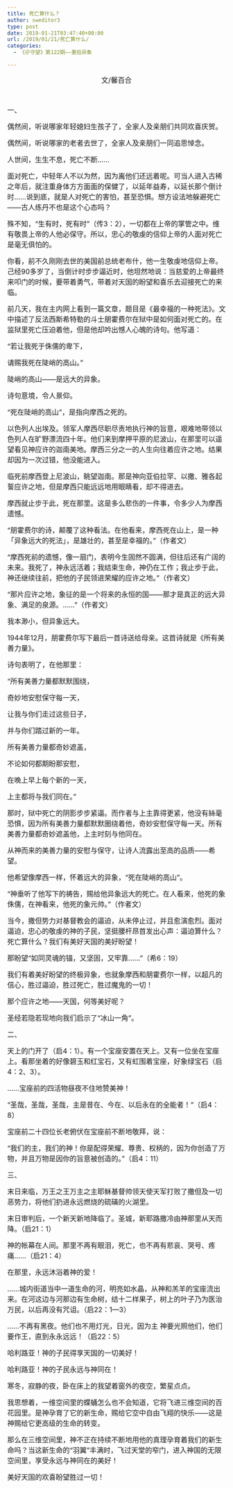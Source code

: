 ```yaml
---
title: 死亡算什么？
author: sweditor3
type: post
date: 2019-01-21T03:47:40+00:00
url: /2019/01/21/死亡算什么/
categories:
  - 《＠守望》第122期——重拾异象

---
```

<p style="text-align: center;">
  <span style="font-size: 12pt;">文/馨百合</span>
</p>

&nbsp;

<span style="font-size: 12pt;">一、</span>

<span style="font-size: 12pt;">偶然间，听说哪家年轻媳妇生孩子了，全家人及亲朋们共同欢喜庆贺。</span>

<span style="font-size: 12pt;">偶然间，听说哪家的老者去世了，全家人及亲朋们一同追思悼念。</span>

<span style="font-size: 12pt;">人世间，生生不息，死亡不断……</span>

<span style="font-size: 12pt;">面对死亡，中轻年人不以为然，因为离他们还远着呢。可当人进入古稀之年后，就注重身体方方面面的保健了，以延年益寿，以延长那个倒计时……说到底，就是人对死亡的害怕，甚至恐惧。想方设法地躲避死亡——古人练丹不也是这个心态吗？</span>

<span style="font-size: 12pt;">殊不知，“生有时，死有时”（传3：2），一切都在上帝的掌管之中。维有敬畏上帝的人他必保守。所以，忠心的敬虔的信仰上帝的人面对死亡是毫无俱怕的。</span>

<span style="font-size: 12pt;">你看，前不久刚刚去世的美国前总统老布什，他一生敬虔地信仰上帝。己经90多岁了，当倒计时步步逼近时，他坦然地说：当慈爱的上帝最终来叩门的时候，要带着勇气，带着对天国的盼望和喜乐去迎接死亡的来临。</span>

<span style="font-size: 12pt;">前几天，我在主内网上看到一篇文章，题目是《最幸福的一种死法》。文中描述了反法西斯希特勒的斗士朋霍费尔在狱中是如何面对死亡的。在监狱里死亡压迫着他，但是他却吟出憾人心魄的诗句。他写道：</span>

<span style="font-size: 12pt;">“若让我死于侏儒的卑下，</span>

<span style="font-size: 12pt;">请赐我死在陡峭的高山。”</span>

<span style="font-size: 12pt;">陡峭的高山——是远大的异象。</span>

<span style="font-size: 12pt;">诗句意境，令人景仰。</span>

<span style="font-size: 12pt;">“死在陡峭的高山”，是指向摩西之死的。</span>

<span style="font-size: 12pt;">以色列人出埃及。领军人摩西尽职尽责地执行神的旨意，艰难地带领以色列人在旷野漂流四十年。他们来到摩押平原的尼波山，在那里可以遥望看见神应许的迦南美地。摩西三分之一的人生向往着应许之地。结果却因为一次过错，他没能进入。</span>

<span style="font-size: 12pt;">临死前摩西登上尼波山，眺望迦南。那是神向亚伯拉罕、以撒、雅各起誓应许之地，但是摩西只能远远地用眼睛看，却不得进去。</span>

<span style="font-size: 12pt;">摩西就止步于此，死在那里。这是多么悲伤的一件事，令多少人为摩西遗憾。</span>

<span style="font-size: 12pt;">“朋霍费尔的诗，颠覆了这种看法。在他看来，摩西死在山上，是一种「异象远大的死法」，是雄壮的，甚至是幸福的。”（作者文）</span>

<span style="font-size: 12pt;">“摩西死前的遗憾，像一扇门，表明今生固然不圆满，但往后还有广阔的未来。我死了，神永远活着；我结束生命，神仍在工作；我止步于此，神还继续往前，把他的子民领进荣耀的应许之地。”（作者文）</span>

<span style="font-size: 12pt;">“那片应许之地，象征的是一个将来的永恒的国——那才是真正的远大异象、满足的泉源。……”（作者文）</span>

<span style="font-size: 12pt;">我本渺小，但异象远大。</span>

<span style="font-size: 12pt;">1944年12月，朋霍费尔写下最后一首诗送给母亲。这首诗就是《所有美善力量》。</span>

<span style="font-size: 12pt;">诗句表明了，在他那里：</span>

<span style="font-size: 12pt;">“所有美善力量都默默围绕，</span>

<span style="font-size: 12pt;">奇妙地安慰保守每一天，</span>

<span style="font-size: 12pt;">让我与你们走过这些日子，</span>

<span style="font-size: 12pt;">并与你们踏过新的一年。</span>

<span style="font-size: 12pt;">所有美善力量都奇妙遮盖，</span>

<span style="font-size: 12pt;">不论如何都期盼那安慰，</span>

<span style="font-size: 12pt;">在晚上早上每个新的一天，</span>

<span style="font-size: 12pt;">上主都将与我们同在。”</span>

<span style="font-size: 12pt;">那时，狱中死亡的阴影步步紧逼。而作者与上主靠得更紧，他没有絲毫恐惧，因为所有美善力量都默默圈绕着他，奇妙安慰保守每一天。所有美善力量都奇妙遮盖他，上主时刻与他同在。</span>

<span style="font-size: 12pt;">从神而来的美善力量的安慰与保守，让诗人流露出至高的品质——希望。</span>

<span style="font-size: 12pt;">他希望像摩西一样，怀着远大的异象，“死在陡峭的高山”。</span>

<span style="font-size: 12pt;">“神垂听了他写下的祷告，赐给他异象远大的死亡。在人看来，他死的象侏儒，在神看来，他死的象元帅。”（作者文）</span>

<span style="font-size: 12pt;">当今，撒但势力对基督教会的逼迫，从未停止过，并且愈演愈烈。面对逼迫，忠心的敬虔的神的子民，坚挺腰杆昂首发出心声：逼迫算什么？死亡算什么？我们有美好天国的美好盼望！</span>

<span style="font-size: 12pt;">那盼望“如同灵魂的锚，又坚固，又牢靠……”（希6：19）</span>

<span style="font-size: 12pt;">我们有着美好盼望的终极异象，也就象摩西和朋霍费尔一样，以超凡的信心，胜过逼迫，胜过死亡，胜过魔鬼的一切！</span>

<span style="font-size: 12pt;">那个应许之地——天国，何等美好呢？</span>

<span style="font-size: 12pt;">圣经若隐若现地向我们启示了“冰山一角”。</span>

<span style="font-size: 12pt;">二、</span>

<span style="font-size: 12pt;">天上的门开了（启4：1）。有一个宝座安置在天上。又有一位坐在宝座上。看那坐着的好像碧玉和红宝石，又有虹围着宝座，好象绿宝石（启4：2、3）。</span>

<span style="font-size: 12pt;">……宝座前的四活物昼夜不住地赞美神！</span>

<span style="font-size: 12pt;">“圣哉，圣哉，圣哉，主是昔在、今在、以后永在的全能者！”（启4：8）</span>

<span style="font-size: 12pt;">宝座前二十四位长老俯伏在宝座前不断地敬拜，说：</span>

<span style="font-size: 12pt;">“我们的主，我们的神！你是配得荣耀、尊贵、权柄的，因为你创造了万物，并且万物是因你的旨意被创造的。”（启4：11）</span>

<span style="font-size: 12pt;">三、</span>

<span style="font-size: 12pt;">末日来临，万王之王万主之主耶稣基督帅领天使天军打败了撒但及一切恶势力，将他们扔进永远燃烧的硫磺的火湖里。</span>

<span style="font-size: 12pt;">末日审判后，一个新天新地降临了。圣城，新耶路撒冷由神那里从天而降。（启21：1）</span>

<span style="font-size: 12pt;">神的帐幕在人间。那里不再有眼泪，死亡，也不再有悲哀、哭号、疼痛……（启21：4）</span>

<span style="font-size: 12pt;">在那里，永远沐浴着神的爱！</span>

<span style="font-size: 12pt;">……城内街道当中一道生命的河，明亮如水晶，从神和羔羊的宝座流出来。在河这边与河那边有生命树，结十二样果子，树上的叶子乃为医治万民，以后再没有咒诅。（启22：1—3）</span>

<span style="font-size: 12pt;">……不再有黑夜。他们也不用灯光，日光，因为主 神要光照他们，他们要作王，直到永永远远！（启22：5）</span>

<span style="font-size: 12pt;">哈利路亚！神的子民得享天国的一切美好！</span>

<span style="font-size: 12pt;">哈利路亚！神的子民永远与神同在！</span>

<span style="font-size: 12pt;">寒冬，寂静的夜，卧在床上的我望着窗外的夜空，繁星点点。</span>

<span style="font-size: 12pt;">我思想着，一维空间里的蝶蛹怎么也不会知道，它将飞进三维空间的百花园里。是神孕育了它的新生命，赐给它空中自由飞翔的快乐——这是神赐给它更高级的生命的转变。</span>

<span style="font-size: 12pt;">那么在三维空间里，神不正在持续不断地用他的真理孕育着我们的新生命吗？当这新生命的“羽翼”丰满时，飞过天堂的窄门，进入神国的无限空间里，享受永远与神同在的美好！ </span>
  
<span style="font-size: 12pt;">美好天国的欢喜盼望胜过一切！</span>

&nbsp;